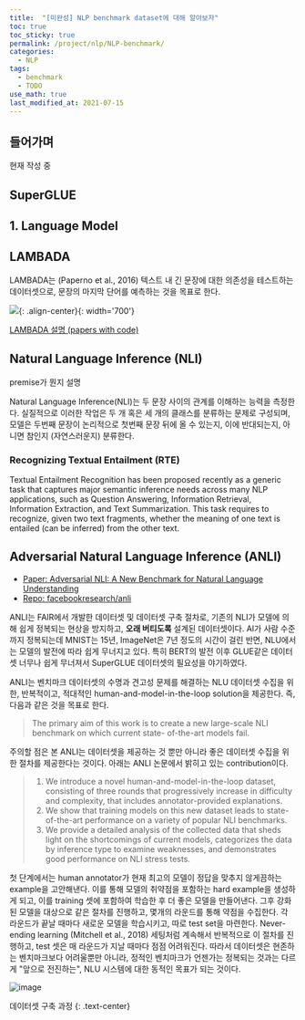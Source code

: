```yaml
---
title:  "[미완성] NLP benchmark dataset에 대해 알아보자"
toc: true
toc_sticky: true
permalink: /project/nlp/NLP-benchmark/
categories:
  - NLP
tags:
  - benchmark
  - TODO
use_math: true
last_modified_at: 2021-07-15
---
```


## 들어가며

현재 작성 중

## SuperGLUE

## 1. Language Model

## LAMBADA

LAMBADA는 (Paperno et al., 2016) 텍스트 내 긴 문장에 대한 의존성을 테스트하는 데이터셋으로, 문장의 마지막 단어를 예측하는 것을 목표로 한다. 

![](https://paperswithcode.com/media/datasets/LAMBADA-0000002422-52650e4e_B4dJstl.jpg){: .align-center}{: width='700'}

[LAMBADA 설명 (papers with code)](https://paperswithcode.com/dataset/lambada)

## Natural Language Inference (NLI)

premise가 뭔지 설명

Natural Language Inference(NLI)는 두 문장 사이의 관계를 이해하는 능력을 측정한다. 실질적으로 이러한 작업은 두 개 혹은 세 개의 클래스를 분류하는 문제로 구성되며, 모델은 두번째 문장이 논리적으로 첫번째 문장 뒤에 올 수 있는지, 이에 반대되는지, 아니면 참인지 (자연스러운지) 분류한다.

### Recognizing Textual Entailment (RTE)

Textual Entailment Recognition has been proposed recently as a generic task that captures major semantic inference needs across many NLP applications, such as Question Answering, Information Retrieval, Information Extraction, and Text Summarization. This task requires to recognize, given two text fragments, whether the meaning of one text is entailed (can be inferred) from the other text.

## Adversarial Natural Language Inference (ANLI)

- [Paper: Adversarial NLI: A New Benchmark for Natural Language Understanding](https://arxiv.org/abs/1910.14599)
- [Repo:  facebookresearch/anli](https://github.com/facebookresearch/anli)

ANLI는 FAIR에서 개발한 데이터셋 및 데이터셋 구축 절차로, 기존의 NLI가 모델에 의해 쉽게 정복되는 현상을 방지하고, **오래 버티도록** 설계된 데이터셋이다. AI가 사람 수준까지 정복되는데 MNIST는 15년, ImageNet은 7년 정도의 시간이 걸린 반면, NLU에서는 모델의 발전에 따라 쉽게 무너지고 있다. 특히 BERT의 발전 이후 GLUE같은 데이터셋 너무나 쉽게 무너져서 SuperGLUE 데이터셋의 필요성을 야기하였다.  

ANLI는 벤치마크 데이터셋의 수명과 견고성 문제를 해결하는 NLU 데이터셋 수집을 위한, 반복적이고, 적대적인 human-and-model-in-the-loop solution을 제공한다. 즉, 다음과 같은 것을 목표로 한다.

> The primary aim of this work is to create a new large-scale NLI benchmark on which current state- of-the-art models fail.

주의할 점은 본 ANLI는 데이터셋을 제공하는 것 뿐만 아니라 좋은 데이터셋 수집을 위한 절차를 제공한다는 것이다. 아래는 ANLI 논문에서 밝히고 있는 contribution이다.

> 1) We introduce a novel human-and-model-in-the-loop dataset, consisting of three rounds that progressively increase in difficulty and complexity, that includes annotator-provided explanations. 
> 2) We show that training models on this new dataset leads to state-of-the-art performance on a variety of
popular NLI benchmarks. 
> 3) We provide a detailed analysis of the collected data that sheds light on the shortcomings of current models, categorizes the data by inference type to examine weaknesses, and demonstrates good performance on NLI stress tests.

첫 단계에서는 human annotator가 현재 최고의 모델이 정답을 맞추지 않게끔하는 example을 고안해낸다. 이를 통해 모델의 취약점을 포함하는 hard example을 생성하게 되고, 이를 training 셋에 포함하여 학습한 후 더 좋은 모델을 만들어낸다. 그후 강화된 모델을 대상으로 같은 절차를 진행하고, 몇개의 라운드를 통해 약점을 수집한다. 각 라운드가 끝날 때마다 새로운 모델을 학습시키고, 따로 test set을 마련한다. Never-ending learning (Mitchell et al., 2018) 세팅처럼 계속해서 반복적으로 이 절차를 진행하고, test 셋은 매 라운드가 지날 때마다 점점 어려워진다. 따라서 데이터셋은 현존하는 벤치마크보다 어려울뿐만 아니라, 정적인 벤치마크가 언젠가는 정복되는 것과는 다르게 "앞으로 전진하는", NLU 시스템에 대한 동적인 목표가 되는 것이다.

![image](https://user-images.githubusercontent.com/47516855/128608942-b4f04400-5b17-4cbd-adaa-b7b10d48e170.png)

데이터셋 구축 과정
{: .text-center}
